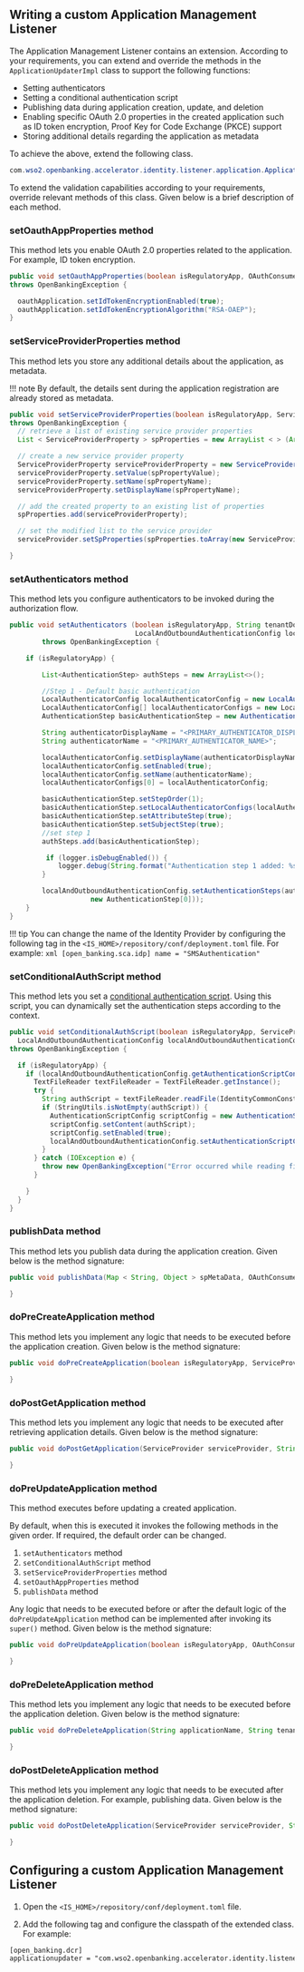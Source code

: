 ## Writing a custom Application Management Listener 

The Application Management Listener contains an extension. According to your requirements, you can extend and override 
the methods in the `ApplicationUpdaterImpl` class to support the following functions:

- Setting authenticators
- Setting a conditional authentication script
- Publishing data during application creation, update, and deletion
- Enabling specific OAuth 2.0 properties in the created application such as ID token encryption, 
Proof Key for Code Exchange (PKCE) support
- Storing additional details regarding the application as metadata

To achieve the above, extend the following class.
``` java
com.wso2.openbanking.accelerator.identity.listener.application.ApplicationUpdaterImpl
```

To extend the validation capabilities according to your requirements, override relevant methods of this class. 
Given below is a brief description of each method.

### setOauthAppProperties method
This method lets you enable OAuth 2.0 properties related to the application. For example, ID token encryption.

``` java
public void setOauthAppProperties(boolean isRegulatoryApp, OAuthConsumerAppDTO oauthApplication, Map<String, Object> spMetaData)
throws OpenBankingException {

  oauthApplication.setIdTokenEncryptionEnabled(true);
  oauthApplication.setIdTokenEncryptionAlgorithm("RSA-OAEP");
}
```
### setServiceProviderProperties method

This method lets you store any additional details about the application, as metadata. 

!!! note
    By default, the details sent during the application registration are already stored as metadata.

``` java
public void setServiceProviderProperties(boolean isRegulatoryApp, ServiceProvider serviceProvider, ServiceProviderProperty[] serviceProvideProperties)
throws OpenBankingException {
  // retrieve a list of existing service provider properties
  List < ServiceProviderProperty > spProperties = new ArrayList < > (Arrays.asList(serviceProvider.getSpProperties()));

  // create a new service provider property
  ServiceProviderProperty serviceProviderProperty = new ServiceProviderProperty();
  serviceProviderProperty.setValue(spPropertyValue);
  serviceProviderProperty.setName(spPropertyName);
  serviceProviderProperty.setDisplayName(spPropertyName);

  // add the created property to an existing list of properties
  spProperties.add(serviceProviderProperty);

  // set the modified list to the service provider
  serviceProvider.setSpProperties(spProperties.toArray(new ServiceProviderProperty[0]));

}
```
### setAuthenticators method
This method lets you configure authenticators to be invoked during the authorization flow.

``` java
public void setAuthenticators (boolean isRegulatoryApp, String tenantDomain, ServiceProvider serviceProvider,
                               LocalAndOutboundAuthenticationConfig localAndOutboundAuthenticationConfig)
        throws OpenBankingException {

    if (isRegulatoryApp) {

        List<AuthenticationStep> authSteps = new ArrayList<>();

        //Step 1 - Default basic authentication
        LocalAuthenticatorConfig localAuthenticatorConfig = new LocalAuthenticatorConfig();
        LocalAuthenticatorConfig[] localAuthenticatorConfigs = new LocalAuthenticatorConfig[1];
        AuthenticationStep basicAuthenticationStep = new AuthenticationStep();

        String authenticatorDisplayName = "<PRIMARY_AUTHENTICATOR_DISPLAY_NAME>";
        String authenticatorName = "<PRIMARY_AUTHENTICATOR_NAME>";

        localAuthenticatorConfig.setDisplayName(authenticatorDisplayName);
        localAuthenticatorConfig.setEnabled(true);
        localAuthenticatorConfig.setName(authenticatorName);
        localAuthenticatorConfigs[0] = localAuthenticatorConfig;

        basicAuthenticationStep.setStepOrder(1);
        basicAuthenticationStep.setLocalAuthenticatorConfigs(localAuthenticatorConfigs);
        basicAuthenticationStep.setAttributeStep(true);
        basicAuthenticationStep.setSubjectStep(true);
        //set step 1
        authSteps.add(basicAuthenticationStep);

         if (logger.isDebugEnabled()) {
            logger.debug(String.format("Authentication step 1 added: %s", authenticatorName));
        }

        localAndOutboundAuthenticationConfig.setAuthenticationSteps(authSteps.toArray(
                    new AuthenticationStep[0]));
    }
}
```

!!! tip
    You can change the name of the Identity Provider by configuring the following tag in the 
    `<IS_HOME>/repository/conf/deployment.toml` file. For example:
    ``` xml
    [open_banking.sca.idp]
    name = "SMSAuthentication"
    ```

### setConditionalAuthScript method
This method lets you set a [conditional authentication script](https://is.docs.wso2.com/en/5.11.0/learn/using-opa-policies-for-adaptive-auth/#configure-the-adaptive-authentication-script). 
Using this script, you can dynamically set the authentication steps according to the context.

``` java
public void setConditionalAuthScript(boolean isRegulatoryApp, ServiceProvider serviceProvider,
  LocalAndOutboundAuthenticationConfig localAndOutboundAuthenticationConfig)
throws OpenBankingException {

  if (isRegulatoryApp) {
    if (localAndOutboundAuthenticationConfig.getAuthenticationScriptConfig() == null) {
      TextFileReader textFileReader = TextFileReader.getInstance();
      try {
        String authScript = textFileReader.readFile(IdentityCommonConstants.CONDITIONAL_COMMON_AUTH_SCRIPT_FILE_NAME);
        if (StringUtils.isNotEmpty(authScript)) {
          AuthenticationScriptConfig scriptConfig = new AuthenticationScriptConfig();
          scriptConfig.setContent(authScript);
          scriptConfig.setEnabled(true);
          localAndOutboundAuthenticationConfig.setAuthenticationScriptConfig(scriptConfig);
        }
      } catch (IOException e) {
        throw new OpenBankingException("Error occurred while reading file", e);
      }

    }
  }
}
```

### publishData method
This method lets you publish data during the application creation. Given below is the method signature:
 
  ``` java
  public void publishData(Map < String, Object > spMetaData, OAuthConsumerAppDTO oAuthConsumerAppDTO) throws OpenBankingException {
  
  }
  ```

### doPreCreateApplication method
This method lets you implement any logic that needs to be executed before the application creation.
Given below is the method signature:
 
  ``` java
  public void doPreCreateApplication(boolean isRegulatoryApp, ServiceProvider serviceProvider, LocalAndOutboundAuthenticationConfig localAndOutboundAuthenticationConfig, String tenantDomain, String userName) throws OpenBankingException {
 
  }
  ```

### doPostGetApplication method
This method lets you implement any logic that needs to be executed after retrieving application details.
Given below is the method signature:
 
  ``` java
  public void doPostGetApplication(ServiceProvider serviceProvider, String applicationName, String tenantDomain) throws OpenBankingException {
  
  }
  ```

### doPreUpdateApplication method
This method executes before updating a created application.

By default, when this is executed it invokes the following methods in the given order. If required, the default order 
can be changed.

1. `setAuthenticators` method
2. `setConditionalAuthScript` method
3. `setServiceProviderProperties` method 
4. `setOauthAppProperties` method
5. `publishData` method

Any logic that needs to be executed before or after the default logic of the `doPreUpdateApplication` method can be 
implemented after invoking its `super()` method. Given below is the method signature:
 
  ``` java
  public void doPreUpdateApplication(boolean isRegulatoryApp, OAuthConsumerAppDTO oauthApplication, ServiceProvider serviceProvider, LocalAndOutboundAuthenticationConfig localAndOutboundAuthenticationConfig, String tenantDomain, String userName) throws OpenBankingException {
  
  }
  ```

### doPreDeleteApplication method
This method lets you implement any logic that needs to be executed before the application deletion.
Given below is the method signature:
 
  ``` java
  public void doPreDeleteApplication(String applicationName, String tenantDomain, String userName) throws OpenBankingException {
  
  }
  ```

### doPostDeleteApplication method
This method lets you implement any logic that needs to be executed after the application deletion. For example, 
publishing data. Given below is the method signature:
 
  ``` java
  public void doPostDeleteApplication(ServiceProvider serviceProvider, String tenantDomain, String userName) throws OpenBankingException {
  
  }
  ```

## Configuring a custom Application Management Listener 

1. Open the `<IS_HOME>/repository/conf/deployment.toml` file.

2. Add the following tag and configure the classpath of the extended class. For example:
``` xml
[open_banking.dcr]
applicationupdater = "com.wso2.openbanking.accelerator.identity.listener.application.ApplicationUpdaterImpl"
```
